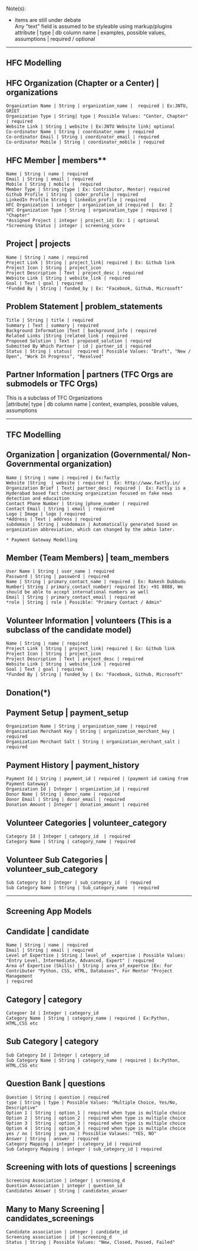 Note(s):

* items are still under debate  
Any "text" field is assumed to be styleable using markup/plugins  
attribute | type | db column name | examples, possible values, assumptions | required / optional


------------------------------------------------------------------------------------------------------
HFC Modelling
------------------------------------------------------------------------------------------------------

## HFC Organization (Chapter or a Center) | organizations
    Organization Name | String | organization_name |  required | Ex:JNTU, GRIET   
    Organization Type | String| type | Possible Values: "Center, Chapter" | required  
    Website Link | String | website | Ex:JNTU Website link| optional  
    Co-ordinator Name | String | coordinator_name | required  
    Co-ordinator Email | String | coordinator_email | required  
    Co-ordinator Mobile | String | coordinator_mobile | required  

## HFC Member | members**
    Name | String | name | required  
    Email | String | email | required    
    Mobile | String | mobile |  required   
    Member Type | String |type | Ex: Contributor, Mentor| required      
    Github Profile | String | coder_profile | required  
    LinkedIn Profile String | linkedin_profile | required  
    HFC Organization | integer | organization_id |required |  Ex: 2   
    HFC Organization Type | String | organination_type | required | "Chapter"  
    *Assigned Project | integer | project_id| Ex: 1 | optional  
    *Screening Status | integer | screening_score  

## Project | projects
    Name | String | name | required   
    Project Link | String | project_link| required | Ex: Github link  
    Project Icon | String | project_icon  
    Project Description | Text | project_desc | required  
    Website Link | String | website_link | required  
    Goal | Text | goal | required  
    *Funded By | String | funded_by | Ex: "Facebook, Github, Microsoft"  

## Problem Statement | problem_statements
    Title | String | title | required  
    Summary | Text | summary | required  
    Background Information |Text | background_info | required  
    Related Links |String |related_link | required  
    Proposed Solution | Text | proposed_solution | required  
    Submitted By Which Partner | id | partner_id | required  
    Status | String | status|  required | Possible Values: "Draft", "New / Open", "Work In Progress", "Resolved"  

## Partner Information | partners (TFC Orgs are submodels or TFC Orgs)
This is a subclass of TFC Organizations  
|attribute| type | db column name | context, examples, possible values, assumptions

------------------------------------------------------------------------------------------------------
TFC Modelling
------------------------------------------------------------------------------------------------------

## Organization | organization (Governmental/ Non-Governmental organization)
    Name | String | name | required | Ex:factly
    Website |String  | website | required |  Ex: http://www.factly.in/
    Organization Brief | Text| partner_desc| required |  Ex: Factly is a Hyderabad based fact checking organization focused on fake news detection and educaition
    Contact Phone Number | String |phone_number | required 
    Contact Email | String | email | required
    Logo | Image | logo | required
    *Address | Text | address | required
    subdomain | String | subdomain | Automatically generated based on organization abbreviation, which can changed by the admin later.

    * Payment Gateway Modelling
    
## Member (Team Members) | team_members
    User Name | String | user_name | required
    Password | String | password | required
    Name | String | primary_contact_name | required | Ex: Rakesh Dubbudu
    Number| String | primary_contact_number| required |Ex: +91 8888, We should be able to accept international numbers as well
    Email | String | primary_contact_email | required
    *role | String | role | Possible: "Primary Contact / Admin"

## Volunteer Information | volunteers (This is a subclass of the candidate model)    
    Name | String | name | required 
    Project Link | String | project_link| required | Ex: Github link
    Project Icon | String | project_icon
    Project Description | Text | project_desc | required
    Website Link | String | website_link | required
    Goal | Text | goal | required
    *Funded By | String | funded_by | Ex: "Facebook, Github, Microsoft"

## Donation(*)  

## Payment Setup | payment_setup  
    Organization Name | String | organization_name | required
    Organization Merchant Key | String | organization_merchant_key | required  
    Organization Merchant Salt | String | organization_merchant_salt | required  
## Payment History | payment_history  
    Payment Id | String | payment_id | required | (payment id coming from Payment Gateway)  
    Organization Id | Integer | organization_id | required  
    Donor Name | String | donor_name | required  
    Donor Email | String | donor_email | required  
    Donation Amount | Integer | donation_amount | required  
    
    
  

## Volunteer Categories | volunteer_category 
    Category Id | Integer | category_id  | required  
    Category Name | String | category_name | required    
## Volunteer Sub Categories | volunteer_sub_category  
    Sub Category Id | Integer | sub_category_id  | required  
    Sub Category Name | String | Sub_category_name  | required  
        



------------------------------------------------------------------------------------------------------
Screening App Models
------------------------------------------------------------------------------------------------------

## Candidate | candidate    
    Name | String | name | required
    Email | String | email | required
    Level of Expertise | String | level_of _expertise | Possible Values: "Entry Level, Intermediate, Advanced, Expert" | required
    Area of Expertise (Skills) | String | area_of_expertse |Ex: For Contributer "Python, CSS, HTML, Databases", For Mentor "Project Management
    | required
    
## Category | category     
    Categoer Id | Integer | category_id
    Category Name | String | category_name | required | Ex:Python, HTML,CSS etc
    
## Sub Category | category     
    Sub Category Id | Integer | category_id
    Sub Category Name | String | category_name | required | Ex:Python, HTML,CSS etc
    
## Question Bank | questions    
    Question | String | question | required
    type | String | type | Possible Values: "Multiple Choice, Yes/No, Descriptive"    
    Option 1 | String | option_1 | required when type is multiple choice
    Option 2 | String | option_2 | required when type is multiple choice
    Option 3 | String | option_3 | required when type is multiple choice
    Option 4 | String | option_4 | required when type is multiple choice
    yes / no | String | yes_no | Possiblie Valaues: "YES, NO"
    Answer | String | answer | required
    Category Mapping | integer | category_id | required
    Sub Category Mapping | integer | sub_category_id | required
    
## Screening with lots of questions | screenings
    Screening Association | integer | screening_d
    Question Association | integer | question_id
    Candidates Answer | String | candidates_answer    

## Many to Many Screening | candidates_screenings
    Candidate association | integer | candidate_id
    Screening association | id | screening_d
    Status | String | Possible Values: "New, Closed, Passed, Failed"


    
